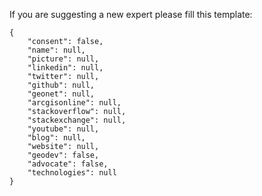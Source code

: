 If you are suggesting a new expert please fill this template:

```
{
    "consent": false,
    "name": null,
    "picture": null,
    "linkedin": null,
    "twitter": null,
    "github": null,
    "geonet": null,
    "arcgisonline": null,
    "stackoverflow": null,
    "stackexchange": null,
    "youtube": null,
    "blog": null,
    "website": null,
    "geodev": false,
    "advocate": false,
    "technologies": null
}
```
